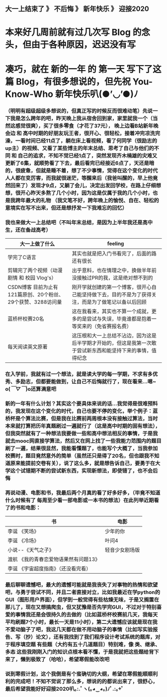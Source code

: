 大一上结束了 》 不后悔 》 新年快乐 》 迎接2020
---

# 本来好几周前就有过几次写 Blog 的念头，但由于各种原因，迟迟没有写

# 凑巧，就在 新的一年 的 第一天 写下了这篇 Blog，有很多想说的，但先祝 You-Know-Who 新年快乐叭(●’◡’●)ﾉ 

### （明明有超级超级多想说的，但真正写的时候反而很难动笔）先说一下我是怎么跨年的吧，昨天晚上我从宿舍回到家，家里就我一个（当然这感觉很爽），买了很多零食（才花了37元），  晚上边看B站新年晚会边 和 高中时期的好朋友玩王者，很开心、很轻松，接着冲完凉洗完澡，一看时间已经11点了，躺在床上看视频，看了何同学（很励志的up主）的视频、又看了某些博主的年末总结、思考了自己与他们的不同 和 自己的追求，不知不觉已经1点了，突然发现齐木楠雄的灾难又更新了6集，就顺势看了下去，最后看完已经接近6点了，天还是暗的，很疲惫，但就是睡不着，想了不少事情，觉得在这个变化的时代人人都在变厉害，而我就很迷茫，等醒来后（我爸叫醒的，早上他竟然回来了）发现才9点，又躺了会儿，决定出发回学校，在路上仔细想想，很开心昨天多熬了几个小时，因为这是仅属于我的几个小时，也是我跨年最大的礼物 （我文笔不好，跨年晚上的愉悦、自在、轻松的意境实在写不出来，但还是想抒发一下我难忘的回忆）

### 我也来做大一上总结吧（不叫年末总结，是因为上半年我还是高中生，还在备战高考）

| 大一上做了什么                           | feeling |     
 -------------                     |-------------
| 学完了C语言 |    其实也就是把入门书看完了，后面的路还有很长    |
| 剪辑完了两个视频（动漫剧情 和 校园 Vlog's） |   出乎意料，也在情理之中，换做半年前没接触过PR的我，这是绝对想不到的  |     
| CSDN博客 目前为止有121篇原创、20个粉丝、29个获赞、3288访问量 |  刚开学就创建的第一个博客，很开心自己能坚持做下去，目的不是为了获得关注，而是为了做笔记以备以后回顾  |   
| 蓝桥杯校赛20名 | 这在我看来，其实也不算一个成就，更多的是尝试与失误，毕竟谁都是抱着一等奖来的（免省赛报名费） |
| 每天阅读英文原著 | 这压根和大一上总结不沾边，因为这是后半学期才开始的，但这是我第一次敢于尝试新东西和能坚持下来的事情，值得纪念 |

### 在入学前，我就有过一个想法，就是读大学的每一学期，不求有多优秀、多励志，但都要能做到，让自己不后悔就行了，现在看来...嗯~ o(*￣▽￣*)o还算满意吧

### 新的一年有什么计划？其实这个要具体来说的话...我觉得是很难预料的，我发现在这个变化的时代，自己也要不停的变化，举个例子：蓝桥杯是个算法比赛，但是我在比赛前两周根本没有接触过算法，当时本来就打算把历年真题刷过一遍就行了（这是高中时期的固有想法），但我突然就有了一种想法我要做一些和高中想法相反的事情，于是我就去mooc网直接学算法，然后又在网上找了一些我能力范围内的题目刷了一遍，结果很显然，我能看懂题了，也能写个大概了，当我参加校赛时，题目竟然意外的简单（虽然还只是得了20名，但也跟我不知道原来能提前交卷有关），说了这么多，就是想告诉自己，要勇于在大学这个试错期不断的尝试新东西，实现新想法，即使错了，也不会后悔

### 再说动漫、电影和书，我最后两个月真的看了好多好多，（毕竟不知道什么时候有了 每周至少看一部电影或一本书的想法）在此列举近期看了的书和电影：
| 书   | 电影 |     
 -------------                     |-------------
| 李诞 《笑场》 |   少年的你     |
| 李诞 《冷场》 |  叶问4   |     
| 小说--《天气之子》 |  轻音少女剧场版   |   
| 渡航 《我的青春恋爱物语果然有问题13》 |   |
| 李诞 《宇宙超度指南》（还没看完看） |   |

### 最后聊聊遗憾吧，最大的遗憾可能就是我丧失了对事物的热情和欲望吧，与勇于尝试不同，并且二者直接对立，比如我最近在学python的GUI（图形用户界面），但学到一般觉得有些枯燥无味，于是又搁置在那儿了，现在又想搞爬虫，但又犹豫是否先学完GUI，不过对于特别喜爱的事情我还是会很持久的去做的（比如蓝桥杯校赛前几天，我每天平均刷题7个小时，最长一天是11小时），第二大遗憾应该就是现在我不爱动脑子了吧，我这几天都在做不用动脑子的事情（比如写实验报告、写（抄）论文），还有我找到了我们程序设计考试系统的题库，对于程序填空题 有些题（大约有五十几道题目）特别难，像 类、继承、多态 这些我刚刚入门的知识点根本看不懂，于是我就把这些题给背下来了，懒到极致了（哈哈），希望寒假能改改吧

### 说到寒假计划，这个我倒是有个蛮确切的大纲，希望在寒假能顺顺利利的完成吧！不知不觉说了那么多，想说的的都说出来了，很舒心，最后希望我能好好迎接2020叭｡:.ﾟヽ(｡◕‿◕｡)ﾉﾟ.:｡+ﾟ
